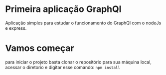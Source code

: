 # Primeira aplicação GraphQl
Aplicação simples para estudar o funcionamento do GraphQl com o nodeJs e express.

# Vamos começar
para iniciar o projeto basta clonar o repositório para sua máquina local, acessar o diretorio e digitar esse comando:
```npm install```

